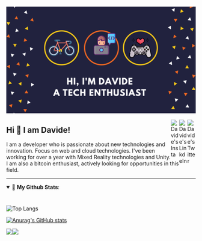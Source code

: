 
![Profile Cover](https://github.com/daviogg/daviogg/blob/main/do-cover.png "Cover")


<a href="https://twitter.com/Daviogg" target="_blank" rel="nofollow"><img align="right" alt="Davide's Twitter" width="22px" src="https://cdn.jsdelivr.net/npm/simple-icons@v3/icons/twitter.svg" /></a><a href="https://www.linkedin.com/in/davide-oggioni-a18992139" target="_blank" rel="nofollow"><img align="right" alt="Davide's LinkdeIn" width="22px" src="https://cdn.jsdelivr.net/npm/simple-icons@v3/icons/linkedin.svg" /></a><a href="https://www.instagram.com/daviogg" target="_blank" rel="nofollow"><img align="right" alt="Davide's Insta" width="22px" src="https://cdn.jsdelivr.net/npm/simple-icons@v3/icons/instagram.svg" /></a>

## Hi 👋 I am Davide! 
I am a developer who is passionate about new technologies and innovation. Focus on web and cloud technologies. I've been working for over a year with Mixed Reality technologies and Unity. I am also a bitcoin enthusiast, actively looking for opportunities in this field.

---
<details open>
 <summary> 🤖 <b>My Github Stats</b>: </summary>
<br>
<p align = "center">

###
![Top Langs](https://github-readme-stats.vercel.app/api/top-langs/?username=daviogg&layout=compact&theme=radical&hide=ShaderLab,HLSL,ASP.NET,smalltalk,&exclude_repo=Devcember,HoloPOC,rogue2k19&langs_count=8)

[![Anurag's GitHub stats](https://github-readme-stats.vercel.app/api?username=daviogg&count_private=true&hide=stars&show_icons=true&theme=tokyonight)](https://github.com/daviogg)

<div style="display: flex; flex-direction: row;">
 <img class="img" src="https://github-readme-stats.vercel.app/api/top-langs/?username=daviogg&layout=compact&theme=radical&hide=ShaderLab,HLSL,ASP.NET,smalltalk,&exclude_repo=Devcember,HoloPOC,rogue2k19&langs_count=8" />
 <img class="img" src="https://github-readme-stats.vercel.app/api?username=daviogg&count_private=true&hide=stars&show_icons=true&theme=tokyonight" />
</div>

</p>
</details>

</details>


